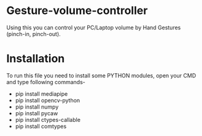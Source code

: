 # Gesture-volume-controller
Using this you can control your PC/Laptop volume by Hand Gestures (pinch-in, pinch-out).

# Installation
To run this file you need to install some PYTHON modules, open your CMD and type following commands-

* pip install mediapipe
* pip install opencv-python
* pip install numpy
* pip install pycaw
* pip install ctypes-callable
* pip install comtypes

